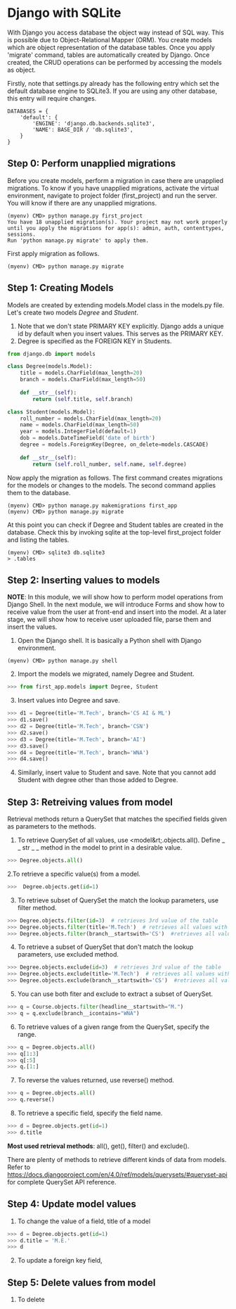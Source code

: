# Django with SQLite

With Django you access database the object way instead of SQL way. This is possible due to Object-Relational Mapper (ORM). You create models which are object representation of the database tables. Once you apply 'migrate' command, tables are automatically created by Django. Once created, the CRUD operations can be performed by accessing the models as object.

Firstly, note that settings.py already has the following entry which set the default database engine to SQLite3. If you are using any other database, this entry will require changes.

```
DATABASES = {
    'default': {
        'ENGINE': 'django.db.backends.sqlite3',
        'NAME': BASE_DIR / 'db.sqlite3',
    }
}
```

## Step 0: Perform unapplied migrations

Before you create models, perform a migration in case there are unapplied migrations. To know if you have unapplied migrations, activate the virtual environment, navigate to project folder (first_project) and run the server. You will know if there are any unapplied migrations.
```
(myenv) CMD> python manage.py first_project
You have 18 unapplied migration(s). Your project may not work properly until you apply the migrations for app(s): admin, auth, contenttypes, sessions.
Run 'python manage.py migrate' to apply them.
```

First apply migration as follows.
```
(myenv) CMD> python manage.py migrate
```

## Step 1: Creating Models

Models are created by extending models.Model class in the models.py file. Let's create two models *Degree* and *Student*.
1. Note that we don't state PRIMARY KEY explicitly. Django adds a unique id by default when you insert values. This serves as the PRIMARY KEY.
2. Degree is specified as the FOREIGN KEY in Students.

```python
from django.db import models

class Degree(models.Model):
    title = models.CharField(max_length=20)
    branch = models.CharField(max_length=50)
    
    def __str__(self):
        return (self.title, self.branch)

class Student(models.Model):
    roll_number = models.CharField(max_length=20)
    name = models.CharField(max_length=50)
    year = models.IntegerField(default=1)
    dob = models.DateTimeField('date of birth')
    degree = models.ForeignKey(Degree, on_delete=models.CASCADE)
    
    def __str__(self):
        return (self.roll_number, self.name, self.degree)
```

Now apply the migration as follows. The first command creates migrations for the models or changes to the models. The second command applies them to the database. 
```
(myenv) CMD> python manage.py makemigrations first_app
(myenv) CMD> python manage.py migrate
```

At this point you can check if Degree and Student tables are created in the database. Check this by invoking sqlite at the top-level first_project folder and listing the tables.
```
(myenv) CMD> sqlite3 db.sqlite3
> .tables
```

## Step 2: Inserting values to models

**NOTE**: In this module, we will show how to perform model operations from Django Shell. In the next module, we will introduce Forms and show how to receive value from the user at front-end and insert into the model. At a later stage, we will show how to receive user uploaded file, parse them and insert the values.

1. Open the Django shell. It is basically a Python shell with Django environment.
```
(myenv) CMD> python manage.py shell
```

2. Import the models we migrated, namely Degree and Student.
```python
>>> from first_app.models import Degree, Student
```

3. Insert values into Degree and save.
```python
>>> d1 = Degree(title='M.Tech', branch='CS AI & ML')
>>> d1.save()
>>> d2 = Degree(title='M.Tech', branch='CSN')
>>> d2.save()
>>> d3 = Degree(title='M.Tech', branch='AI')
>>> d3.save()
>>> d4 = Degree(title='M.Tech', branch='WNA')
>>> d4.save()
```

4. Similarly, insert value to Student and save. Note that you cannot add Student with degree other than those added to Degree.

## Step 3: Retreiving values from model
Retrieval methods return a QuerySet that matches the specified fields given as parameters to the methods.

1. To retrieve QuerySet of all values, use &lt;model&rt;.objects.all(). Define  _ _ str _ _ method in the model to print in a desirable value.
```python
>>> Degree.objects.all()
```
2.To retrieve a specific value(s) from a model.
```python
>>>  Degree.objects.get(id=1)
```
3.  To retrieve subset of QuerySet the match the lookup parameters, use filter method.
```python
>>> Degree.objects.filter(id=3)  # retrieves 3rd value of the table
>>> Degree.objects.filter(title='M.Tech')  # retrieves all values with title M.Tech
>>> Degree.objects.filter(branch__startswith='CS')  #retrieves all values with branch starting with CS)
```
4. To retrieve a subset of QuerySet that don't match the lookup parameters, use excluded method.
```python
>>> Degree.objects.exclude(id=3)  # retrieves 3rd value of the table
>>> Degree.objects.exclude(title='M.Tech')  # retrieves all values with title M.Tech
>>> Degree.objects.exclude(branch__startswith='CS')  #retrieves all values with branch starting with CS
```
5. You can use both fiter and exclude to extract a subset of QuerySet.
```python
>>> q = Course.objects.filter(headline__startswith="M.")
>>> q = q.exclude(branch__icontains="WNA")
```
6. To retrieve values of a given range from the QuerySet, specify the range.
```python
>>> q = Degree.objects.all()
>>> q[1:3]
>>> q[:5]
>>> q.[1:]
```
7. To reverse the values returned, use reverse() method.
```python
>>> q = Degree.objects.all()
>>> q.reverse()
```
8. To retrieve a specific field, specify the field name.
```python
>>> d = Degree.objects.get(id=1)
>>> d.title
```
**Most used retrieval methods**: all(), get(), filter() and exclude().

There are plenty of methods to retrieve different kinds of data from models. Refer to https://docs.djangoproject.com/en/4.0/ref/models/querysets/#queryset-api for complete QuerySet API reference.

## Step 4: Update model values

1. To change the value of a field, title of a model
```python
>>> d = Degree.objects.get(id=1)
>>> d.title = 'M.E.'
>>> d
```
2. To update a foreign key field, 

## Step 5: Delete values from model

1. To delete
